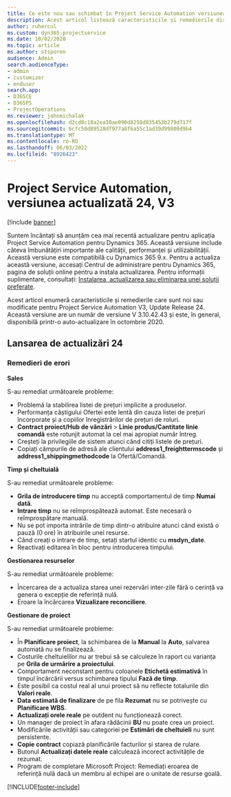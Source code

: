 ```yaml
---
title: Ce este nou sau schimbat în Project Service Automation versiunea actualizată 24, V3
description: Acest articol listează caracteristicile și remedierile disponibile în Project Service Automation Update Versiunea 24, V3.
author: ruhercul
ms.custom: dyn365-projectservice
ms.date: 10/02/2020
ms.topic: article
ms.author: stsporen
audience: Admin
search.audienceType:
- admin
- customizer
- enduser
search.app:
- D365CE
- D365PS
- ProjectOperations
ms.reviewer: johnmichalak
ms.openlocfilehash: d2cd8c18a2ea10ae090d8258d835453b279d717f
ms.sourcegitcommit: 6cfc50d89528df977a8f6a55c1ad39d99800d9b4
ms.translationtype: MT
ms.contentlocale: ro-RO
ms.lasthandoff: 06/03/2022
ms.locfileid: "8926423"
---
```

# <a name="project-service-automation-update-release-24-v3"></a>Project Service Automation, versiunea actualizată 24, V3

[!include [banner](../includes/psa-now-project-operations.md)]

Suntem încântați să anunțăm cea mai recentă actualizare pentru aplicația Project Service Automation pentru Dynamics 365. Această versiune include câteva îmbunătățiri importante ale calității, performanței și utilizabilității. Această versiune este compatibilă cu Dynamics 365 9.x. Pentru a actualiza această versiune, accesați Centrul de administrare pentru Dynamics 365, pagina de soluții online pentru a instala actualizarea. Pentru informații suplimentare, consultați: [Instalarea, actualizarea sau eliminarea unei soluții preferate](/power-platform/admin/install-remove-preferred-solution).

Acest articol enumeră caracteristicile și remedierile care sunt noi sau modificate pentru Project Service Automation V3, Update Release 24. Această versiune are un număr de versiune V 3.10.42.43 și este, în general, disponibilă printr-o auto-actualizare în octombrie 2020.

## <a name="update-release-24"></a>Lansarea de actualizări 24

### <a name="bug-fixes"></a>Remedieri de erori

**Sales**

S-au remediat următoarele probleme:

- Problemă la stabilirea listei de prețuri implicite a produselor.
- Performanța câștigului Ofertei este lentă din cauza listei de prețuri încorporate și a copiilor înregistrărilor de prețuri de roluri.
- **Contract proiect/Hub de vânzări** > **Linie produs/Cantitate linie comandă** este rotunjit automat la cel mai apropiat număr întreg.
- Creșteți la privilegiile de sistem atunci când citiți listele de prețuri.
- Copiați câmpurile de adresă ale clientului **address1_freighttermscode** și **address1_shippingmethodcode** la Ofertă/Comandă. 


**Timp și cheltuială**

S-au remediat următoarele probleme:

- **Grila de introducere timp** nu acceptă comportamentul de timp **Numai dată**.
- **Intrare timp** nu se reîmprospătează automat. Este necesară o reîmprospătare manuală.
- Nu se pot importa intrările de timp dintr-o atribuire atunci când există o pauză (0 ore) în atribuirile unei resurse.
- Când creați o intrare de timp, setați startul identic cu **msdyn_date**.
- Reactivați editarea în bloc pentru introducerea timpului.

**Gestionarea resurselor**

S-au remediat următoarele probleme:

- Încercarea de a actualiza starea unei rezervări inter-zile fără o cerință va genera o excepție de referință nulă.
- Eroare la încărcarea **Vizualizare reconciliere**.


**Gestionare de proiect**

S-au remediat următoarele probleme:

- În **Planificare proiect**, la schimbarea de la **Manual** la **Auto**, salvarea automată nu se finalizează.
- Costurile cheltuielilor nu ar trebui să se calculeze în raport cu varianța pe **Grila de urmărire a proiectului**.
- Comportament neconstant pentru coloanele **Etichetă estimativă** în timpul încărcării versus schimbarea tipului **Fază de timp**.
- Este posibil ca costul real al unui proiect să nu reflecte totalurile din **Valori reale**.
- **Data estimată de finalizare** de pe fila **Rezumat** nu se potrivește cu **Planificare WBS**.
- **Actualizați orele reale** pe outdent nu funcționează corect.
- Un manager de proiect în afara rădăcinii **BU** nu poate crea un proiect.
- Modificările activității sau categoriei pe **Estimări de cheltuieli** nu sunt persistente.
- **Copie contract** copiază planificările facturilor și starea de rulare.
- Butonul **Actualizați datele reale** calculează incorect activitățile de rezumat.
- Program de completare Microsoft Project: Remediați eroarea de referință nulă dacă un membru al echipei are o unitate de resurse goală.



[!INCLUDE[footer-include](../includes/footer-banner.md)]
